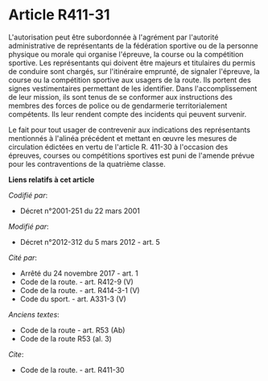 # Article R411-31

L'autorisation peut être subordonnée à l'agrément par l'autorité administrative de représentants de la fédération sportive ou
de la personne physique ou morale qui organise l'épreuve, la course ou la compétition sportive. Les représentants qui doivent
être majeurs et titulaires du permis de conduire sont chargés, sur l'itinéraire emprunté, de signaler l'épreuve, la course ou
la compétition sportive aux usagers de la route. Ils portent des signes vestimentaires permettant de les identifier. Dans
l'accomplissement de leur mission, ils sont tenus de se conformer aux instructions des membres des forces de police ou de
gendarmerie territorialement compétents. Ils leur rendent compte des incidents qui peuvent survenir. 

Le fait pour tout usager de contrevenir aux indications des représentants mentionnés à l'alinéa précédent et mettant en œuvre
les mesures de circulation édictées en vertu de l'article R. 411-30 à l'occasion des épreuves, courses ou compétitions
sportives est puni de l'amende prévue pour les contraventions de la quatrième classe.

**Liens relatifs à cet article**

_Codifié par_:

  - Décret n°2001-251 du 22 mars 2001

_Modifié par_:

  - Décret n°2012-312 du 5 mars 2012 - art. 5

_Cité par_:

  - Arrêté du 24 novembre 2017 - art. 1
  - Code de la route. - art. R412-9 (V)
  - Code de la route. - art. R414-3-1 (V)
  - Code du sport. - art. A331-3 (V)

_Anciens textes_:

  - Code de la route - art. R53 (Ab)
  - Code de la route R53 (al. 3)

_Cite_:

  - Code de la route. - art. R411-30
